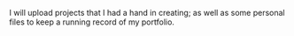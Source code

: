 I will upload projects that I had a hand in creating; as well as some personal files to keep a running record of my portfolio. 
